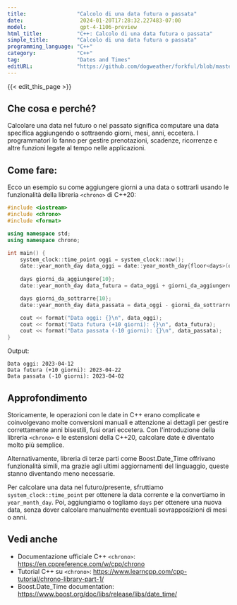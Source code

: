 ```yaml
---
title:                "Calcolo di una data futura o passata"
date:                  2024-01-20T17:28:32.227483-07:00
model:                 gpt-4-1106-preview
html_title:           "C++: Calcolo di una data futura o passata"
simple_title:         "Calcolo di una data futura o passata"
programming_language: "C++"
category:             "C++"
tag:                  "Dates and Times"
editURL:              "https://github.com/dogweather/forkful/blob/master/content/it/cpp/calculating-a-date-in-the-future-or-past.md"
---
```


{{< edit_this_page >}}

## Che cosa e perché?
Calcolare una data nel futuro o nel passato significa computare una data specifica aggiungendo o sottraendo giorni, mesi, anni, eccetera. I programmatori lo fanno per gestire prenotazioni, scadenze, ricorrenze e altre funzioni legate al tempo nelle applicazioni.

## Come fare:
Ecco un esempio su come aggiungere giorni a una data o sottrarli usando le funzionalità della libreria `<chrono>` di C++20:

```C++
#include <iostream>
#include <chrono>
#include <format>

using namespace std;
using namespace chrono;

int main() {
    system_clock::time_point oggi = system_clock::now();
    date::year_month_day data_oggi = date::year_month_day{floor<days>(oggi)};
    
    days giorni_da_aggiungere{10};
    date::year_month_day data_futura = data_oggi + giorni_da_aggiungere;

    days giorni_da_sottrarre{10};
    date::year_month_day data_passata = data_oggi - giorni_da_sottrarre;

    cout << format("Data oggi: {}\n", data_oggi);
    cout << format("Data futura (+10 giorni): {}\n", data_futura);
    cout << format("Data passata (-10 giorni): {}\n", data_passata);
}
```

Output:
```
Data oggi: 2023-04-12
Data futura (+10 giorni): 2023-04-22
Data passata (-10 giorni): 2023-04-02
```

## Approfondimento
Storicamente, le operazioni con le date in C++ erano complicate e coinvolgevano molte conversioni manuali e attenzione ai dettagli per gestire correttamente anni bisestili, fusi orari eccetera. Con l'introduzione della libreria `<chrono>` e le estensioni della C++20, calcolare date è diventato molto più semplice.

Alternativamente, libreria di terze parti come Boost.Date_Time offrivano funzionalità simili, ma grazie agli ultimi aggiornamenti del linguaggio, queste stanno diventando meno necessarie.

Per calcolare una data nel futuro/presente, sfruttiamo `system_clock::time_point` per ottenere la data corrente e la convertiamo in `year_month_day`. Poi, aggiungiamo o togliamo `days` per ottenere una nuova data, senza dover calcolare manualmente eventuali sovrapposizioni di mesi o anni.

## Vedi anche
- Documentazione ufficiale C++ `<chrono>`: https://en.cppreference.com/w/cpp/chrono
- Tutorial C++ su `<chrono>`: https://www.learncpp.com/cpp-tutorial/chrono-library-part-1/
- Boost.Date_Time documentation: https://www.boost.org/doc/libs/release/libs/date_time/
